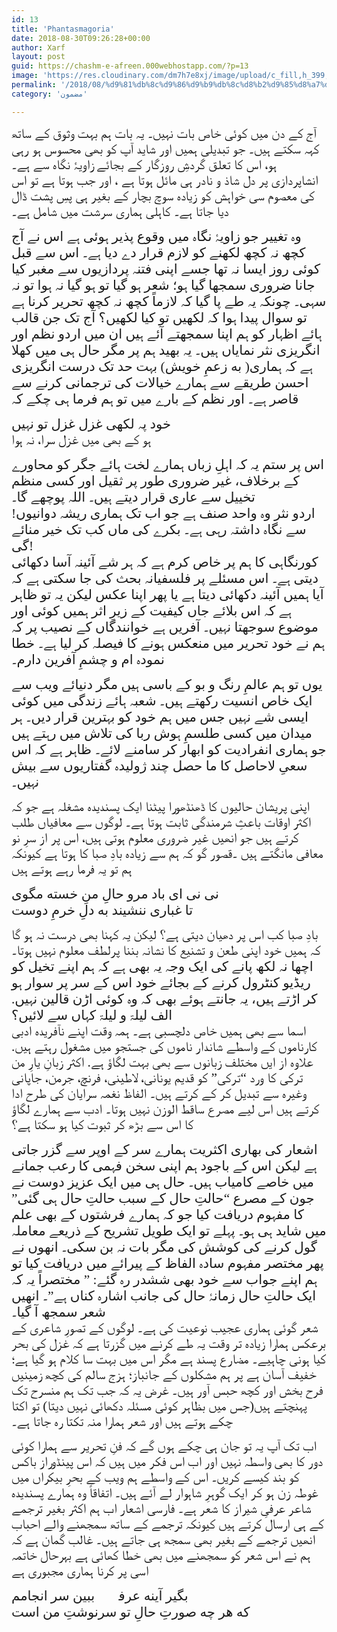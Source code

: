 ```yaml
---
id: 13
title: 'Phantasmagoria'
date: 2018-08-30T09:26:28+00:00
author: Xarf
layout: post
guid: https://chashm-e-afreen.000webhostapp.com/?p=13
image: 'https://res.cloudinary.com/dm7h7e8xj/image/upload/c_fill,h_399,w_760/v1501268554/sunrise_ttb9nk.jpg'
permalink: '/2018/08/%d9%81%db%8c%d9%86%d9%b9%db%8c%d8%b2%d9%85%d8%a7%da%af%d9%88%d8%b1%db%8c%d8%a7'
category: 'مضمون'

---
```

<span style="font-family: Mehr; font-size: 16pt;">آج کے دن میں کوئی خاص بات نہیں۔ یہ بات ہم بہت وثوق کے ساتھ کہہ سکتے ہیں۔ جو تبدیلی ہمیں اور شاید آپ کو بھی محسوس ہو رہی ہو، اس کا تعلق گردشِ روزگار کے بجائے زاویۂ نگاہ سے ہے۔ انشاپردازی پر دل شاذ و نادر ہی مائل ہوتا ہے ، اور جب ہوتا ہے تو اس کی معصوم سی خواہش کو زیادہ سوچ بچار کے بغیر ہی پسِ پشت ڈال دیا جاتا ہے۔ کاہلی ہماری سرشت میں شامل ہے۔</span>

<span style="font-family: Mehr; font-size: 16pt;">وہ تغییر جو زاویۂ نگاہ میں وقوع پذیر ہوئی ہے اس نے آج کچھ نہ کچھ لکھنے کو لازم قرار دے دیا ہے۔ اس سے قبل کوئی روز ایسا نہ تھا جسے اپنی فتنہ پردازیوں سے مغبر کیا جانا ضروری سمجھا گیا ہو؛ شعر ہو گیا تو ہو گیا نہ ہوا تو نہ سہی۔ چونکہ یہ طے پا گیا کہ لازماً کچھ نہ کچھ تحریر کرنا ہے تو سوال پیدا ہوا کہ لکھیں تو کیا لکھیں؟ آج تک جن قالب ہائے اظہار کو ہم اپنا سمجھتے آئے ہیں ان میں اردو نظم اور انگریزی نثر نمایاں ہیں۔ یہ بھید ہم پر مگر حال ہی میں کھلا ہے کہ ہماری( به زعمِ خویش) بہت حد تک درست انگریزی احسن طریقے سے ہمارے خیالات کی ترجمانی کرنے سے </span><span style="font-family: Mehr; font-size: 16pt;">قاصر ہے۔ اور نظم کے بارے میں تو ہم فرما ہی چکے کہ </span>


<span style="font-family: Mehr; font-size: 16pt;">خود پہ لکھی غزل غزل تو نہیں</span>  
<span style="font-family: Mehr; font-size: 16pt;">ہو کے بھی میں غزل سرا، نہ ہوا</span>

<span style="font-family: Mehr; font-size: 16pt;">اس پر ستم یہ کہ اہلِ زباں ہمارے لخت ہائے جگر کو محاورے کے برخلاف، غیر ضروری طور پر ثقیل اور کسی منظم تخییل سے عاری قرار دیتے ہیں۔ اللہ پوچھے گا۔</span>  
<span style="font-family: Mehr; font-size: 16pt;">!اردو نثر وہ واحد صنف ہے جو اب تک ہماری ریشہ دوانیوں سے نگاہ داشتہ رہی ہے۔ بکرے کی ماں کب تک خیر منائے گی!</span>  
<span style="font-family: Mehr; font-size: 16pt;">کورنگاہی کا ہم پر خاص کرم ہے کہ ہر شے آئینہ آسا دکھائی دیتی ہے۔ اس مسئلے پر فلسفیانہ بحث کی جا سکتی ہے کہ آیا ہمیں آئینہ دکھائی دیتا ہے یا پھر اپنا عکس لیکن یہ تو ظاہر ہے کہ اس بلائے جاں کیفیت کے زیرِ اثر ہمیں کوئی اور موضوع سوجھتا نہیں۔ آفریں ہے خوانندگاں کے نصیب پر کہ ہم نے خود تحریر میں منعکس ہونے کا فیصلہ کر لیا ہے۔ خطا نمودہ ام و چشمِ آفرین دارم۔</span>

<span style="font-family: Mehr; font-size: 16pt;">یوں تو ہم عالمِ رنگ و بو کے باسی ہیں مگر دنیائے ویب سے ایک خاص انسیت رکھتے ہیں۔ شعبہ ہائے زندگی میں کوئی ایسی شے نہیں جس میں ہم خود کو بہترین قرار دیں۔ ہر میدان میں کسی طلسمِ ہوش ربا کی تلاش میں رہتے ہیں جو ہماری انفرادیت کو ابھار کر سامنے لائے۔ ظاہر ہے کہ اس سعیِ لاحاصل کا ما حصل چند ژولیدہ گفتاریوں سے بیش نہیں۔</span>

<span style="font-family: Mehr; font-size: 16pt;">اپنی پریشان حالیوں کا ڈھنڈھورا پیٹنا ایک پسندیدہ مشغلہ ہے جو کہ اکثر اوقات باعثِ شرمندگی ثابت ہوتا ہے۔ لوگوں سے معافیاں طلب کرتے ہیں جو انھیں غیر ضروری معلوم ہوتی ہیں، اس پر از سرِ نو معافی مانگتے ہیں ۔قصور گو کہ ہم سے زیادہ بادِ صبا کا ہوتا ہے کیونکہ ہم تو یہ فرما رہے ہوتے ہیں</span>

<span style="font-family: Mehr; font-size: 16pt;">نی نی ای باد مرو حالِ منِ خسته مگوی</span>  
<span style="font-family: Mehr; font-size: 16pt;">تا غباری ننشیند به دلِ خرمِ دوست</span>

<span style="font-family: Mehr; font-size: 16pt;">بادِ صبا کب اس پر دھیان دیتی ہے؟ لیکن یہ کہنا بھی درست نہ ہو گا کہ ہمیں خود اپنی طعن و تشنیع کا نشانہ بننا پرلطف معلوم نہیں ہوتا۔</span>  
<span style="font-family: Mehr; font-size: 16pt;">اچھا نہ لکھ پانے کی ایک وجہ یہ بھی ہے کہ ہم اپنے تخیل کو ریڈیو کنٹرول کرنے کے بجائے خود اس کے سر پر سوار ہو کر اڑتے ہیں، یہ جانتے ہوئے بھی کہ وہ کوئی اڑن قالین نہیں. الف لیلۃ و لیلۃ کہاں سے لائیں؟</span>  
<span style="font-family: Mehr; font-size: 16pt;">اسما سے بھی ہمیں خاص دلچسبی ہے۔ ہمہ وقت اپنے نآفریدہ ادبی کارناموں کے واسطے شاندار ناموں کی جستجو میں مشغول رہتے ہیں. علاوہ از ایں مختلف زبانوں سے بھی بہت لگاؤ ہے. اکثر زبانِ یارِ من ترکی کا ورد “ترکی” کو قدیم یونانی، لاطینی، فرنچ، جرمن، جاپانی وغیرہ سے تبدیل کر کے کرتے ہیں۔ الفاظ نغمہ سرایان کی طرح ادا کرتے ہیں اس لیے مصرع ساقط الوزن نہیں ہوتا۔ ادب سے ہمارے لگاؤ کا اس سے بڑھ کر ثبوت کیا ہو سکتا ہے؟</span>

<span style="font-family: Mehr; font-size: 16pt;">اشعار کی بھاری اکثریت ہمارے سر کے اوپر سے گزر جاتی ہے لیکن اس کے باجود ہم اپنی سخن فہمی کا رعب جمانے میں خاصے کامیاب ہیں۔ حال ہی میں ایک عزیز دوست نے جون کے مصرع “حالتِ حال کے سبب حالتِ حال ہی گئی” کا مفہوم دریافت کیا جو کہ ہمارے فرشتوں کے بھی علم میں شاید ہی ہو۔ پہلے تو ایک طویل تشریح کے ذریعے معاملہ گول کرنے کی کوشش کی مگر بات نہ بن سکی۔ انھوں نے پھر مختصر مفہوم سادہ الفاظ کے پیرائے میں دریافت کیا تو ہم اپنے جواب سے خود بھی ششدر رہ گئے: ” مختصراً یہ کہ ایک حالتِ حال زمانۂ حال کی جانب اشارہ کناں ہے”۔ انھیں شعر سمجھ آ گیا۔</span>  
<span style="font-family: Mehr; font-size: 16pt;">شعر گوئی ہماری عجیب نوعیت کی ہے۔ لوگوں کے تصورِ شاعری کے برعکس ہمارا زیادہ تر وقت یہ طے کرنے میں گزرتا ہے کہ غزل کی بحر کیا ہونی چاہیے۔ مضارع پسند ہے مگر اس میں بہت سا کلام ہو گیا ہے؛ خفیف آسان ہے پر ہم مشکلوں کے جانباز؛ ہزج سالم کی کچھ زمینیں فرح بخش اور کچھ حبس آور ہیں۔ غرض یہ کہ جب تک ہم منسرح تک پہنچتے ہیں(جس میں بظاہر کوئی مسئلہ دکھائی نہیں دیتا) تو اکتا چکے ہوتے ہیں اور شعر ہمارا منہ تکتا رہ جاتا ہے۔</span>

<span style="font-family: Mehr; font-size: 16pt;">اب تک آپ یہ تو جان ہی چکے ہوں گے کہ فنِ تحریر سے ہمارا کوئی دور کا بھی واسطہ نہیں اور اب اس فکر میں ہیں کہ اس پینڈوراز باکس کو بند کیسے کریں۔ اس کے واسطے ہم ویب کے بحرِ بیکراں میں غوطہ زن ہو کر ایک گوہرِ شاہوار لے آئے ہیں۔ اتفاقاً وہ ہمارے پسندیدہ شاعر عرفیِ شیراز کا شعر ہے۔ فارسی اشعار اب ہم اکثر بغیر ترجمے کے ہی ارسال کرتے ہیں کیونکہ ترجمے کے ساتھ سمجھنے والے احباب انھیں ترجمے کے بغیر بھی سمجھ ہی جاتے ہیں۔ غالب گمان ہے کہ ہم نے اس شعر کو سمجھنے میں بھی خطا کھائی ہے بہرحال خاتمہ اسی پر کرنا ہماری مجبوری ہے</span>

<span style="font-family: Mehr; font-size: 16pt;">بگیر آینه عرفیؔ ببین سر انجامم</span>  
<span style="font-family: Mehr; font-size: 16pt;">که هر چه صورتِ حالِ تو سرنوشتِ من است</span>
